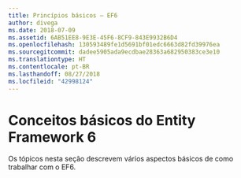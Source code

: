 ```yaml
---
title: Princípios básicos – EF6
author: divega
ms.date: 2018-07-09
ms.assetid: 6AB51EE8-9E3E-45F6-8CF9-843E9932B6D4
ms.openlocfilehash: 130593489fe1d5691bf01edc6663d82fd39976ea
ms.sourcegitcommit: dadee5905ada9ecdbae28363a682950383ce3e10
ms.translationtype: HT
ms.contentlocale: pt-BR
ms.lasthandoff: 08/27/2018
ms.locfileid: "42998124"
---
```

# <a name="entity-framework-6-fundamentals"></a>Conceitos básicos do Entity Framework 6
Os tópicos nesta seção descrevem vários aspectos básicos de como trabalhar com o EF6.
